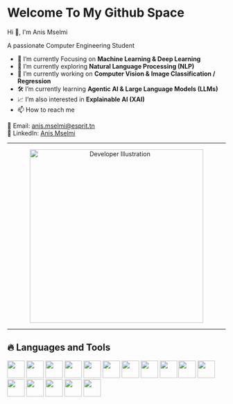 # Welcome To My Github Space  

Hi 👋, I'm Anis Mselmi  

A passionate Computer Engineering Student  

- 🤖 I’m currently Focusing on **Machine Learning & Deep Learning**  
- 🧠 I’m currently exploring **Natural Language Processing (NLP)**  
- 🌌 I’m currently working on **Computer Vision & Image Classification / Regression**  
- 🛠️ I’m currently learning **Agentic AI & Large Language Models (LLMs)**  
- 📈 I’m also interested in **Explainable AI (XAI)**  
- 📫 How to reach me  

📧 Email: [anis.mselmi@esprit.tn](mailto:anis.mselmi@esprit.tn)  
🔗 LinkedIn: [Anis Mselmi](https://www.linkedin.com/in/anis-mselmi-441b39326/)  

---

<p align="center">
  <img src="https://raw.githubusercontent.com/abhisheknaiidu/abhisheknaiidu/master/code.gif" alt="Developer Illustration" width="400"/>
</p>

---

## 🔥 Languages and Tools  

<p>
  <img src="https://cdn.jsdelivr.net/gh/devicons/devicon/icons/python/python-original.svg" width="40"/>
  <img src="https://cdn.jsdelivr.net/gh/devicons/devicon/icons/cplusplus/cplusplus-original.svg" width="40"/>
  <img src="https://cdn.jsdelivr.net/gh/devicons/devicon/icons/java/java-original.svg" width="40"/>
  <img src="https://cdn.jsdelivr.net/gh/devicons/devicon/icons/html5/html5-original.svg" width="40"/>
  <img src="https://cdn.jsdelivr.net/gh/devicons/devicon/icons/css3/css3-original.svg" width="40"/>
  <img src="https://cdn.jsdelivr.net/gh/devicons/devicon/icons/javascript/javascript-original.svg" width="40"/>
  <img src="https://cdn.jsdelivr.net/gh/devicons/devicon/icons/tensorflow/tensorflow-original.svg" width="40"/>
  <img src="https://cdn.jsdelivr.net/gh/devicons/devicon/icons/pytorch/pytorch-original.svg" width="40"/>
  <img src="https://cdn.jsdelivr.net/gh/devicons/devicon/icons/pandas/pandas-original.svg" width="40"/>
  <img src="https://cdn.jsdelivr.net/gh/devicons/devicon/icons/numpy/numpy-original.svg" width="40"/>
  <img src="https://cdn.jsdelivr.net/gh/devicons/devicon/icons/git/git-original.svg" width="40"/>
  <img src="https://cdn.jsdelivr.net/gh/devicons/devicon/icons/linux/linux-original.svg" width="40"/>
  <img src="https://cdn.jsdelivr.net/gh/devicons/devicon/icons/opencv/opencv-original.svg" width="40"/>
  <img src="https://cdn.jsdelivr.net/gh/devicons/devicon/icons/mysql/mysql-original.svg" width="40"/>
  <img src="https://cdn.jsdelivr.net/gh/devicons/devicon/icons/mongodb/mongodb-original.svg" width="40"/>
  <img src="https://cdn.jsdelivr.net/gh/devicons/devicon/icons/vscode/vscode-original.svg" width="40"/>
</p>
